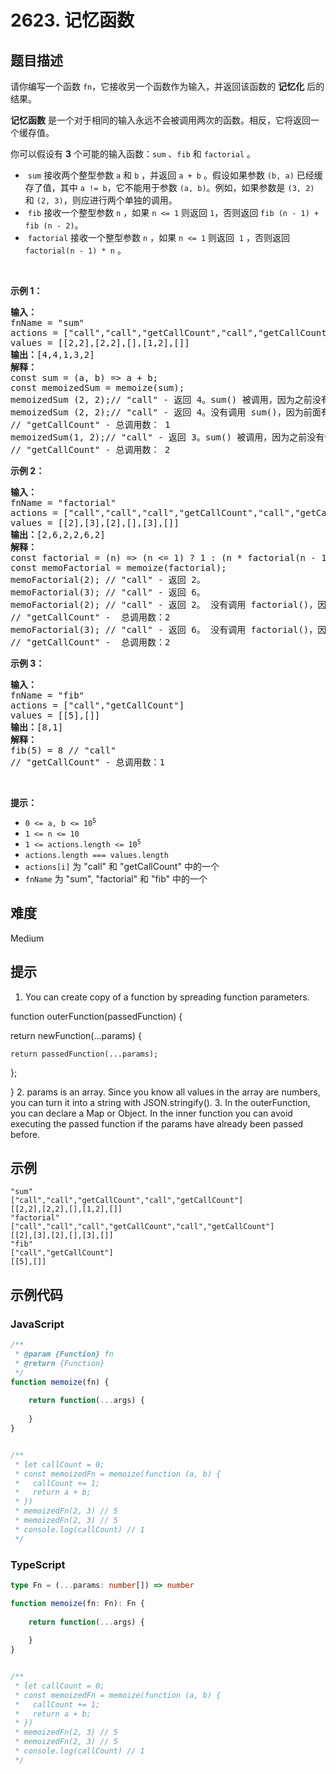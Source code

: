 # 2623. 记忆函数

## 题目描述

<p>请你编写一个函数 <code>fn</code>，它接收另一个函数作为输入，并返回该函数的 <strong>记忆化</strong> 后的结果。</p>

<p><strong>记忆函数</strong> 是一个对于相同的输入永远不会被调用两次的函数。相反，它将返回一个缓存值。</p>

<p>你可以假设有 <strong>3</strong> 个可能的输入函数：<code>sum</code> 、<code>fib</code> 和 <code>factorial</code> 。</p>

<ul>
	<li>&nbsp;<code>sum</code> 接收两个整型参数 <code>a</code> 和 <code>b</code> ，并返回 <code>a + b</code> 。假设如果参数 <code>(b, a)</code> 已经缓存了值，其中 <code>a != b</code>，它不能用于参数 <code>(a, b)</code>。例如，如果参数是 <code>(3, 2)</code> 和 <code>(2, 3)</code>，则应进行两个单独的调用。</li>
	<li>&nbsp;<code>fib</code> 接收一个整型参数&nbsp;<code>n</code> ，如果 <code>n &lt;= 1</code> 则返回 <code>1</code>，否则返回 <code>fib (n - 1) + fib (n - 2)</code>。</li>
	<li>&nbsp;<code>factorial</code> 接收一个整型参数 <code>n</code> ，如果 <code>n &lt;= 1</code> 则返回&nbsp;&nbsp;<code>1</code>&nbsp;，否则返回 <code>factorial(n - 1) * n</code> 。</li>
</ul>

<p>&nbsp;</p>

<p><strong>示例 1：</strong></p>

<pre>
<strong>输入：</strong>
fnName = "sum"
actions = ["call","call","getCallCount","call","getCallCount"]
values = [[2,2],[2,2],[],[1,2],[]]
<strong>输出：</strong>[4,4,1,3,2]
<strong>解释：</strong>
const sum = (a, b) =&gt; a + b;
const memoizedSum = memoize(sum);
memoizedSum (2, 2);// "call" - 返回 4。sum() 被调用，因为之前没有使用参数 (2, 2) 调用过。
memoizedSum (2, 2);// "call" - 返回 4。没有调用 sum()，因为前面有相同的输入。
// "getCallCount" - 总调用数： 1
memoizedSum(1, 2);// "call" - 返回 3。sum() 被调用，因为之前没有使用参数 (1, 2) 调用过。
// "getCallCount" - 总调用数： 2
</pre>

<p><strong>示例 2：</strong></p>

<pre>
<strong>输入：
</strong>fnName = "factorial"
actions = ["call","call","call","getCallCount","call","getCallCount"]
values = [[2],[3],[2],[],[3],[]]
<strong>输出：</strong>[2,6,2,2,6,2]
<strong>解释：</strong>
const factorial = (n) =&gt; (n &lt;= 1) ? 1 : (n * factorial(n - 1));
const memoFactorial = memoize(factorial);
memoFactorial(2); // "call" - 返回 2。
memoFactorial(3); // "call" - 返回 6。
memoFactorial(2); // "call" - 返回 2。 没有调用 factorial()，因为前面有相同的输入。
// "getCallCount" -  总调用数：2
memoFactorial(3); // "call" - 返回 6。 没有调用 factorial()，因为前面有相同的输入。
// "getCallCount" -  总调用数：2
</pre>

<p><strong>示例 3：</strong></p>

<pre>
<strong>输入：
</strong>fnName = "fib"
actions = ["call","getCallCount"]
values = [[5],[]]
<strong>输出：</strong>[8,1]
<strong>解释：
</strong>fib(5) = 8 // "call"
// "getCallCount" -&nbsp;总调用数：1
</pre>

<p>&nbsp;</p>

<p><strong>提示：</strong></p>

<ul>
	<li><code>0 &lt;= a, b &lt;= 10<sup>5</sup></code></li>
	<li><code>1 &lt;= n &lt;= 10</code></li>
	<li><code>1 &lt;= actions.length &lt;= 10<sup>5</sup></code></li>
	<li><code>actions.length === values.length</code></li>
	<li><code>actions[i]</code> 为&nbsp;"call" 和 "getCallCount" 中的一个</li>
	<li><code>fnName</code> 为 "sum", "factorial" 和 "fib" 中的一个</li>
</ul>


## 难度

Medium

## 提示

1. You can create copy of a function by spreading function parameters. 

function outerFunction(passedFunction) {
  return newFunction(...params) {
    return passedFunction(...params);
  };
}
2. params is an array. Since you know all values in the array are numbers, you can turn it into a string with JSON.stringify().
3. In the outerFunction, you can declare a Map or Object. In the inner function you can avoid executing the passed function if the params have already been passed before.

## 示例

```
"sum"
["call","call","getCallCount","call","getCallCount"]
[[2,2],[2,2],[],[1,2],[]]
"factorial"
["call","call","call","getCallCount","call","getCallCount"]
[[2],[3],[2],[],[3],[]]
"fib"
["call","getCallCount"]
[[5],[]]
```

## 示例代码

### JavaScript

```javascript
/**
 * @param {Function} fn
 * @return {Function}
 */
function memoize(fn) {
    
    return function(...args) {
        
    }
}


/** 
 * let callCount = 0;
 * const memoizedFn = memoize(function (a, b) {
 *	 callCount += 1;
 *   return a + b;
 * })
 * memoizedFn(2, 3) // 5
 * memoizedFn(2, 3) // 5
 * console.log(callCount) // 1 
 */
```

### TypeScript

```typescript
type Fn = (...params: number[]) => number

function memoize(fn: Fn): Fn {
    
    return function(...args) {
        
    }
}


/** 
 * let callCount = 0;
 * const memoizedFn = memoize(function (a, b) {
 *	 callCount += 1;
 *   return a + b;
 * })
 * memoizedFn(2, 3) // 5
 * memoizedFn(2, 3) // 5
 * console.log(callCount) // 1 
 */
```

